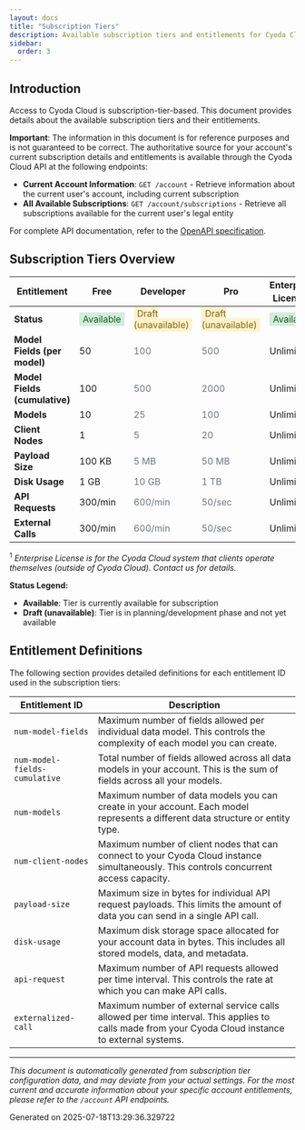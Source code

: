 ```yaml
---
layout: docs
title: "Subscription Tiers"
description: Available subscription tiers and entitlements for Cyoda Cloud
sidebar:
  order: 3
---
```


## Introduction

Access to Cyoda Cloud is subscription-tier-based. This document provides details about the available subscription tiers and their entitlements.

**Important**: The information in this document is for reference purposes and is not guaranteed to be correct. The authoritative source for your account's current subscription details and entitlements is available through the Cyoda Cloud API at the following endpoints:

- **Current Account Information**: `GET /account` - Retrieve information about the current user's account, including current subscription
- **All Available Subscriptions**: `GET /account/subscriptions` - Retrieve all subscriptions available for the current user's legal entity

For complete API documentation, refer to the [OpenAPI specification](/api-reference/).

## Subscription Tiers Overview

| Entitlement | Free | Developer | Pro | Enterprise License<sup>1</sup> |
| --- | --- | --- | --- | --- |
| **Status** | <span style="background-color: #d4edda; color: #155724; padding: 2px 6px; border-radius: 3px;">Available</span> | <span style="background-color: #fff3cd; color: #856404; padding: 2px 6px; border-radius: 3px;">Draft (unavailable)</span> | <span style="background-color: #fff3cd; color: #856404; padding: 2px 6px; border-radius: 3px;">Draft (unavailable)</span> | <span style="background-color: #d4edda; color: #155724; padding: 2px 6px; border-radius: 3px;">Available</span> |
| **Model Fields (per model)** | 50 | <span style="color: #6c757d;">100</span> | <span style="color: #6c757d;">500</span> | Unlimited |
| **Model Fields (cumulative)** | 100 | <span style="color: #6c757d;">500</span> | <span style="color: #6c757d;">2000</span> | Unlimited |
| **Models** | 10 | <span style="color: #6c757d;">25</span> | <span style="color: #6c757d;">100</span> | Unlimited |
| **Client Nodes** | 1 | <span style="color: #6c757d;">5</span> | <span style="color: #6c757d;">20</span> | Unlimited |
| **Payload Size** | 100 KB | <span style="color: #6c757d;">5 MB</span> | <span style="color: #6c757d;">50 MB</span> | Unlimited |
| **Disk Usage** | 1 GB | <span style="color: #6c757d;">10 GB</span> | <span style="color: #6c757d;">1 TB</span> | Unlimited |
| **API Requests** | 300/min | <span style="color: #6c757d;">600/min</span> | <span style="color: #6c757d;">50/sec</span> | Unlimited |
| **External Calls** | 300/min | <span style="color: #6c757d;">600/min</span> | <span style="color: #6c757d;">50/sec</span> | Unlimited |

<sup>1</sup> _Enterprise License is for the Cyoda Cloud system that clients operate themselves (outside of Cyoda Cloud). Contact us for details._

**Status Legend:**
- **Available**: Tier is currently available for subscription
- **Draft (unavailable)**: Tier is in planning/development phase and not yet available

## Entitlement Definitions

The following section provides detailed definitions for each entitlement ID used in the subscription tiers:

| Entitlement ID | Description |
| --- | --- |
| `num-model-fields` | Maximum number of fields allowed per individual data model. This controls the complexity of each model you can create. |
| `num-model-fields-cumulative` | Total number of fields allowed across all data models in your account. This is the sum of fields across all your models. |
| `num-models` | Maximum number of data models you can create in your account. Each model represents a different data structure or entity type. |
| `num-client-nodes` | Maximum number of client nodes that can connect to your Cyoda Cloud instance simultaneously. This controls concurrent access capacity. |
| `payload-size` | Maximum size in bytes for individual API request payloads. This limits the amount of data you can send in a single API call. |
| `disk-usage` | Maximum disk storage space allocated for your account data in bytes. This includes all stored models, data, and metadata. |
| `api-request` | Maximum number of API requests allowed per time interval. This controls the rate at which you can make API calls. |
| `externalized-call` | Maximum number of external service calls allowed per time interval. This applies to calls made from your Cyoda Cloud instance to external systems. |

---

*This document is automatically generated from subscription tier configuration data, and may deviate from your actual settings. For the most current and accurate information about your specific account entitlements, please refer to the `/account` API endpoints.*

Generated on 2025-07-18T13:29:36.329722

